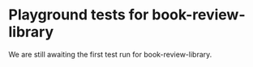 # Playground tests for book-review-library
We are still awaiting the first test run for book-review-library.
